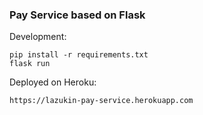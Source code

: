 
### Pay Service based on Flask

Development:

    pip install -r requirements.txt
    flask run 
    
Deployed on Heroku: 

    https://lazukin-pay-service.herokuapp.com


